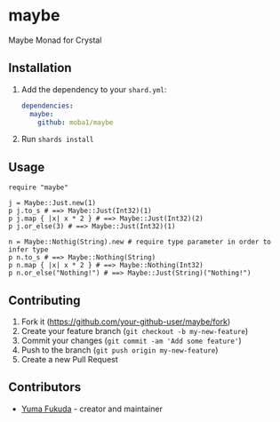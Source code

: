 # maybe

Maybe Monad for Crystal

## Installation

1. Add the dependency to your `shard.yml`:

   ```yaml
   dependencies:
     maybe:
       github: moba1/maybe
   ```

2. Run `shards install`

## Usage

```crystal
require "maybe"

j = Maybe::Just.new(1)
p j.to_s # ==> Maybe::Just(Int32)(1)
p j.map { |x| x * 2 } # ==> Maybe::Just(Int32)(2)
p j.or_else(3) # ==> Maybe::Just(Int32)(1)

n = Maybe::Nothig(String).new # require type parameter in order to infer type
p n.to_s # ==> Maybe::Nothing(String)
p n.map { |x| x * 2 } # ==> Maybe::Nothing(Int32)
p n.or_else("Nothing!") # ==> Maybe::Just(String)("Nothing!")
```

## Contributing

1. Fork it (<https://github.com/your-github-user/maybe/fork>)
2. Create your feature branch (`git checkout -b my-new-feature`)
3. Commit your changes (`git commit -am 'Add some feature'`)
4. Push to the branch (`git push origin my-new-feature`)
5. Create a new Pull Request

## Contributors

- [Yuma Fukuda](https://github.com/moba1) - creator and maintainer
